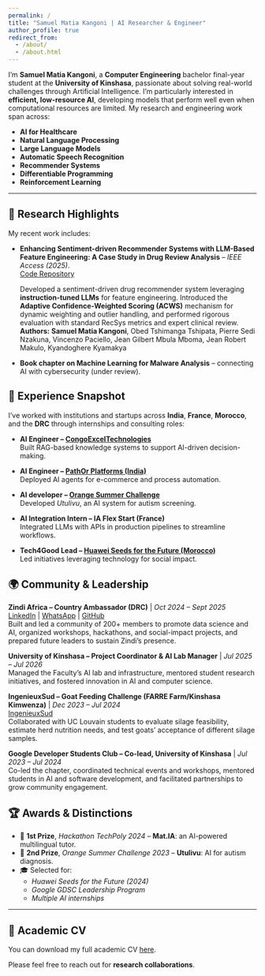 ```yaml
---
permalink: /
title: "Samuel Matia Kangoni | AI Researcher & Engineer"
author_profile: true
redirect_from: 
  - /about/
  - /about.html
---
```


I’m **Samuel Matia Kangoni**, a **Computer Engineering** bachelor final-year student at the **University of Kinshasa**, passionate about solving real-world challenges through Artificial Intelligence. I’m particularly interested in **efficient, low-resource AI**, developing models that perform well even when computational resources are limited. My research and engineering work span across:

- **AI for Healthcare**
- **Natural Language Processing**
- **Large Language Models**
- **Automatic Speech Recognition**
- **Recommender Systems**
- **Differentiable Programming**
- **Reinforcement Learning**

---

## 🔬 Research Highlights

My recent work includes:

- **Enhancing Sentiment-driven Recommender Systems with LLM-Based Feature Engineering: A Case Study in Drug Review Analysis** – *IEEE Access (2025)*.  
  [Code Repository](https://github.com/samuelmatia/llm-sentiment-drug-recsys)  

  Developed a sentiment-driven drug recommender system leveraging **instruction-tuned LLMs** for feature engineering. Introduced the **Adaptive Confidence-Weighted Scoring (ACWS)** mechanism for dynamic weighting and outlier handling, and performed rigorous evaluation with standard RecSys metrics and expert clinical review.  
  **Authors:** **Samuel Matia Kangoni**, Obed Tshimanga Tshipata, Pierre Sedi Nzakuna, Vincenzo Paciello, Jean Gilbert Mbula Mboma, Jean Robert Makulo, Kyandoghere Kyamakya  

- **Book chapter on Machine Learning for Malware Analysis** – connecting AI with cybersecurity (under review).


## 💼 Experience Snapshot

I’ve worked with institutions and startups across **India**, **France**, **Morocco**, and the **DRC** through internships and consulting roles:

- **AI Engineer – [CongoExcelTechnologies](https://www.linkedin.com/company/congo-excel-technologies/)**  
  Built RAG-based knowledge systems to support AI-driven decision-making.

- **AI Engineer – [PathOr Platforms (India)](https://www.pathor.in/)**  
  Deployed AI agents for e-commerce and process automation.

- **AI developer – [Orange Summer Challenge](https://engageforchange.orange.com/fr/programs/93821cf7-083b-4435-99fe-1b5c704e0683)**  
  Developed *Utulivu*, an AI system for autism screening.

- **AI Integration Intern – IA Flex Start (France)**  
  Integrated LLMs with APIs in production pipelines to streamline workflows.

- **Tech4Good Lead – [Huawei Seeds for the Future (Morocco)](https://www.huawei.com/minisite/seeds-for-the-future/index.html)**  
  Led initiatives leveraging technology for social impact.



## 🌍 Community & Leadership

**Zindi Africa – Country Ambassador (DRC)** | *Oct 2024 – Sept 2025*  
[LinkedIn](https://www.linkedin.com/company/zindi-drc-community/) | [WhatsApp](https://chat.whatsapp.com/GsGgM3q2lXW5xQshWGkIUK) | [GitHub](https://github.com/samuelmatia/Workshops-Zindi-DRC-2025)  
Built and led a community of 200+ members to promote data science and AI, organized workshops, hackathons, and social-impact projects, and prepared future leaders to sustain Zindi’s presence.

**University of Kinshasa – Project Coordinator & AI Lab Manager** | *Jul 2025 – Jul 2026*  
Managed the Faculty’s AI lab and infrastructure, mentored student research initiatives, and fostered innovation in AI and computer science.

**IngenieuxSud – Goat Feeding Challenge (FARRE Farm/Kinshasa Kimwenza)** | *Dec 2023 – Jul 2024*  
[IngenieuxSud](https://www.uclouvain.be/fr/facultes/epl/ingenieuxsud)  
Collaborated with UC Louvain students to evaluate silage feasibility, estimate herd nutrition needs, and test goats’ acceptance of different silage samples.

**Google Developer Students Club – Co-lead, University of Kinshasa** | *Jul 2023 – Jul 2024*  
Co-led the chapter, coordinated technical events and workshops, mentored students in AI and software development, and facilitated partnerships to grow community engagement.


## 🏆 Awards & Distinctions

- 🥇 **1st Prize**, *Hackathon TechPoly 2024* – **Mat.IA**: an AI-powered multilingual tutor.
- 🥈 **2nd Prize**, *Orange Summer Challenge 2023* – **Utulivu**: AI for autism diagnosis.
- 🎓 Selected for:
  - *Huawei Seeds for the Future (2024)*
  - *Google GDSC Leadership Program*
  - *Multiple AI internships*

---

## 📄 Academic CV

You can download my full academic CV [here](/files/CV/Resume_sam_matia.pdf).

Please feel free to reach out for **research collaborations**.

